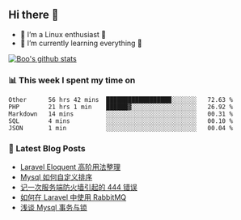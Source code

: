 ## Hi there 👋
* 🔭 I’m a Linux enthusiast 🐧️
* 🏃️ I’m currently learning everything 🏃️

[![Boo's github stats](https://github-readme-stats.vercel.app/api?username=0xAiKang)](https://github.com/anuraghazra/github-readme-stats)

<!-- [![Most Used Langs](https://github-readme-stats.vercel.app/api/top-langs/?username=0xAiKang)](https://github.com/anuraghazra/github-readme-stats) -->

### 📊 This week I spent my time on
<!--START_SECTION:waka-->
```text
Other      56 hrs 42 mins  ██████████████████░░░░░░░   72.63 % 
PHP        21 hrs 1 min    ██████▓░░░░░░░░░░░░░░░░░░   26.92 % 
Markdown   14 mins         ░░░░░░░░░░░░░░░░░░░░░░░░░   00.31 % 
SQL        4 mins          ░░░░░░░░░░░░░░░░░░░░░░░░░   00.10 % 
JSON       1 min           ░░░░░░░░░░░░░░░░░░░░░░░░░   00.04 % 
```
<!--END_SECTION:waka-->

### 📕 Latest Blog Posts
<!-- BLOG-POST-LIST:START -->
- [Laravel Eloquent 高阶用法整理](https://www.0x2beace.com/laravel-eloquent-advanced-usage/)
- [Mysql 如何自定义排序](https://www.0x2beace.com/how-to-customize-sorting-in-mysql/)
- [记一次服务端防火墙引起的 444 错误](https://www.0x2beace.com/444-errors-caused-by-a-server-firewall/)
- [如何在 Laravel 中使用 RabbitMQ](https://www.0x2beace.com/how-to-use-rabbitmq-in-laravel/)
- [浅谈 Mysql 事务与锁](https://www.0x2beace.com/talking-about-mysql-transaction-and-lock/)
<!-- BLOG-POST-LIST:END -->

